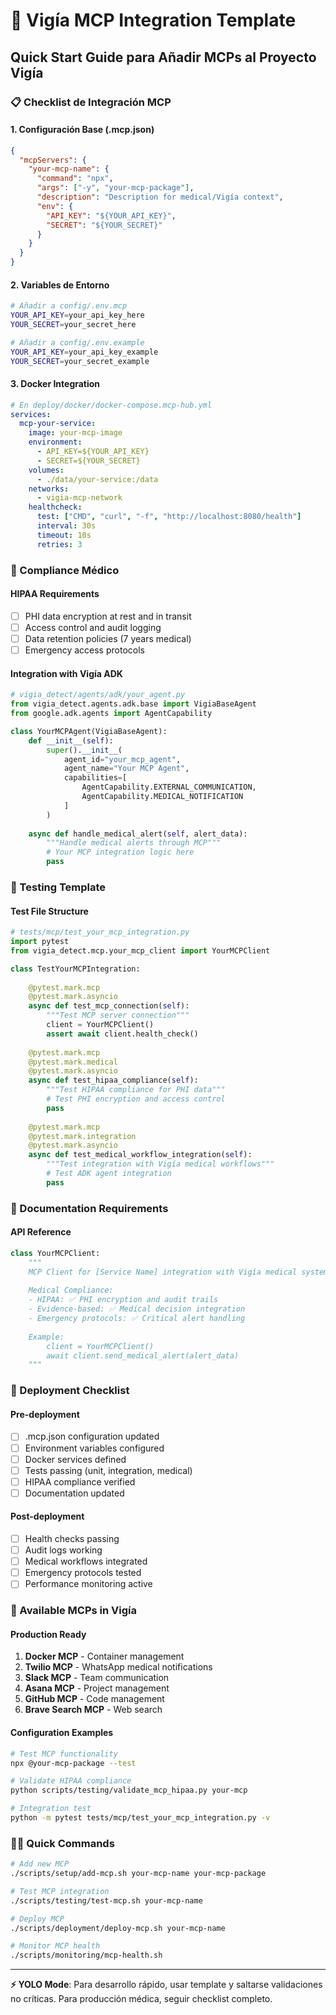 # 🔌 Vigía MCP Integration Template

## Quick Start Guide para Añadir MCPs al Proyecto Vigía

### 📋 Checklist de Integración MCP

#### 1. Configuración Base (.mcp.json)
```json
{
  "mcpServers": {
    "your-mcp-name": {
      "command": "npx",
      "args": ["-y", "your-mcp-package"],
      "description": "Description for medical/Vigía context",
      "env": {
        "API_KEY": "${YOUR_API_KEY}",
        "SECRET": "${YOUR_SECRET}"
      }
    }
  }
}
```

#### 2. Variables de Entorno
```bash
# Añadir a config/.env.mcp
YOUR_API_KEY=your_api_key_here
YOUR_SECRET=your_secret_here

# Añadir a config/.env.example
YOUR_API_KEY=your_api_key_example
YOUR_SECRET=your_secret_example
```

#### 3. Docker Integration
```yaml
# En deploy/docker/docker-compose.mcp-hub.yml
services:
  mcp-your-service:
    image: your-mcp-image
    environment:
      - API_KEY=${YOUR_API_KEY}
      - SECRET=${YOUR_SECRET}
    volumes:
      - ./data/your-service:/data
    networks:
      - vigia-mcp-network
    healthcheck:
      test: ["CMD", "curl", "-f", "http://localhost:8080/health"]
      interval: 30s
      timeout: 10s
      retries: 3
```

### 🏥 Compliance Médico

#### HIPAA Requirements
- [ ] PHI data encryption at rest and in transit
- [ ] Access control and audit logging
- [ ] Data retention policies (7 years medical)
- [ ] Emergency access protocols

#### Integration with Vigía ADK
```python
# vigia_detect/agents/adk/your_agent.py
from vigia_detect.agents.adk.base import VigiaBaseAgent
from google.adk.agents import AgentCapability

class YourMCPAgent(VigiaBaseAgent):
    def __init__(self):
        super().__init__(
            agent_id="your_mcp_agent",
            agent_name="Your MCP Agent",
            capabilities=[
                AgentCapability.EXTERNAL_COMMUNICATION,
                AgentCapability.MEDICAL_NOTIFICATION
            ]
        )
    
    async def handle_medical_alert(self, alert_data):
        """Handle medical alerts through MCP"""
        # Your MCP integration logic here
        pass
```

### 🧪 Testing Template

#### Test File Structure
```python
# tests/mcp/test_your_mcp_integration.py
import pytest
from vigia_detect.mcp.your_mcp_client import YourMCPClient

class TestYourMCPIntegration:
    
    @pytest.mark.mcp
    @pytest.mark.asyncio
    async def test_mcp_connection(self):
        """Test MCP server connection"""
        client = YourMCPClient()
        assert await client.health_check()
    
    @pytest.mark.mcp
    @pytest.mark.medical
    @pytest.mark.asyncio 
    async def test_hipaa_compliance(self):
        """Test HIPAA compliance for PHI data"""
        # Test PHI encryption and access control
        pass
    
    @pytest.mark.mcp
    @pytest.mark.integration
    @pytest.mark.asyncio
    async def test_medical_workflow_integration(self):
        """Test integration with Vigía medical workflows"""
        # Test ADK agent integration
        pass
```

### 📝 Documentation Requirements

#### API Reference
```python
class YourMCPClient:
    """
    MCP Client for [Service Name] integration with Vigía medical system.
    
    Medical Compliance:
    - HIPAA: ✅ PHI encryption and audit trails
    - Evidence-based: ✅ Medical decision integration
    - Emergency protocols: ✅ Critical alert handling
    
    Example:
        client = YourMCPClient()
        await client.send_medical_alert(alert_data)
    """
```

### 🚀 Deployment Checklist

#### Pre-deployment
- [ ] .mcp.json configuration updated
- [ ] Environment variables configured
- [ ] Docker services defined
- [ ] Tests passing (unit, integration, medical)
- [ ] HIPAA compliance verified
- [ ] Documentation updated

#### Post-deployment
- [ ] Health checks passing
- [ ] Audit logs working
- [ ] Medical workflows integrated
- [ ] Emergency protocols tested
- [ ] Performance monitoring active

### 🔧 Available MCPs in Vigía

#### Production Ready
1. **Docker MCP** - Container management
2. **Twilio MCP** - WhatsApp medical notifications
3. **Slack MCP** - Team communication  
4. **Asana MCP** - Project management
5. **GitHub MCP** - Code management
6. **Brave Search MCP** - Web search

#### Configuration Examples
```bash
# Test MCP functionality
npx @your-mcp-package --test

# Validate HIPAA compliance
python scripts/testing/validate_mcp_hipaa.py your-mcp

# Integration test
python -m pytest tests/mcp/test_your_mcp_integration.py -v
```

### 🏃‍♂️ Quick Commands

```bash
# Add new MCP
./scripts/setup/add-mcp.sh your-mcp-name your-mcp-package

# Test MCP integration  
./scripts/testing/test-mcp.sh your-mcp-name

# Deploy MCP
./scripts/deployment/deploy-mcp.sh your-mcp-name

# Monitor MCP health
./scripts/monitoring/mcp-health.sh
```

---

**⚡ YOLO Mode**: Para desarrollo rápido, usar template y saltarse validaciones no críticas. Para producción médica, seguir checklist completo.